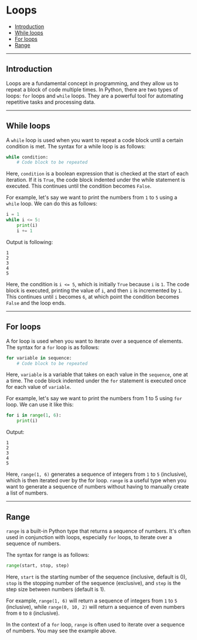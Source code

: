 # Loops #

- [Introduction](#introduction-)
- [While loops](#while-loops-)
- [For loops](#for-loops-)
- [Range](#range-)

---

## Introduction ##
Loops are a fundamental concept in programming, and they allow us to repeat a block of code multiple
times. In Python, there are two types of loops: `for` loops and `while` loops. They are a powerful
tool for automating repetitive tasks and processing data.

---

## While loops ##
A `while` loop is used when you want to repeat a code block until a certain condition is met.
The syntax for a while loop is as follows:
```python
while condition:
    # Code block to be repeated
```
Here, `condition` is a boolean expression that is checked at the start of each iteration. If it is
`True`, the code block indented under the while statement is executed. This continues until the
condition becomes `False`.

For example, let's say we want to print the numbers from `1` to `5` using a `while` loop.
We can do this as follows:
```python
i = 1
while i <= 5:
    print(i)
    i += 1
```
Output is following:
```
1
2
3
4
5
```

Here, the condition is `i <= 5`, which is initially `True` because `i` is `1`. The code block is
executed, printing the value of `i`, and then `i` is incremented by `1`. This continues until `i`
becomes `6`, at which point the condition becomes `False` and the loop ends.

---

## For loops ##

A for loop is used when you want to iterate over a sequence of elements. The syntax for a `for` loop
is as follows:
```python
for variable in sequence:
    # Code block to be repeated
```
Here, `variable` is a variable that takes on each value in the `sequence`, one at a time. The code
block indented under the `for` statement is executed once for each value of `variable`.

For example, let's say we want to print the numbers from 1 to 5 using `for` loop.
We can use it like this:
```python
for i in range(1, 6):
    print(i)
```
Output:
```
1
2
3
4
5
```
Here, `range(1, 6)` generates a sequence of integers from `1` to `5` (inclusive), which is then
iterated over by the for loop. `range` is a useful type when you want to generate a sequence of
numbers without having to manually create a list of numbers.

---

## Range ##
`range` is a built-in Python type that returns a sequence of numbers. It's often used in conjunction
with loops, especially `for` loops, to iterate over a sequence of numbers.

The syntax for range is as follows:
```python
range(start, stop, step)
```
Here, `start` is the starting number of the sequence (inclusive, default is 0), `stop` is the
stopping number of the sequence (exclusive), and `step` is the step size between numbers
(default is 1).

For example, `range(1, 6)` will return a sequence of integers from `1` to `5` (inclusive), while
`range(0, 10, 2)` will return a sequence of even numbers from `0` to `8` (inclusive).

In the context of a `for` loop, `range` is often used to iterate over a sequence of numbers.
You may see the example above.
